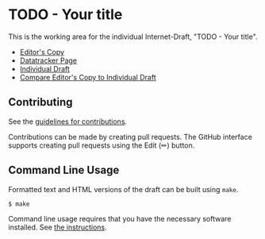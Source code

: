 # TODO - Your title

This is the working area for the individual Internet-Draft, "TODO - Your title".

* [Editor's Copy](https://marten-seemann.github.io/draft-seemann-quic-accurate-ack-ecn/#go.draft-seemann-quic-accurate-ack-ecn.html)
* [Datatracker Page](https://datatracker.ietf.org/doc/draft-seemann-quic-accurate-ack-ecn)
* [Individual Draft](https://datatracker.ietf.org/doc/html/draft-seemann-quic-accurate-ack-ecn)
* [Compare Editor's Copy to Individual Draft](https://marten-seemann.github.io/draft-seemann-quic-accurate-ack-ecn/#go.draft-seemann-quic-accurate-ack-ecn.diff)


## Contributing

See the
[guidelines for contributions](https://github.com/marten-seemann/draft-seemann-quic-accurate-ack-ecn/blob/main/CONTRIBUTING.md).

Contributions can be made by creating pull requests.
The GitHub interface supports creating pull requests using the Edit (✏) button.


## Command Line Usage

Formatted text and HTML versions of the draft can be built using `make`.

```sh
$ make
```

Command line usage requires that you have the necessary software installed.  See
[the instructions](https://github.com/martinthomson/i-d-template/blob/main/doc/SETUP.md).

